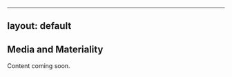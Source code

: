 ---
layout: default
--

## Media and Materiality
<div class="lead pretty-links">
  Content coming soon. 
</div>
